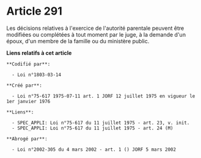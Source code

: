 # Article 291

Les décisions relatives à l'exercice de l'autorité parentale peuvent être modifiées ou complétées à tout moment par le juge,
à la demande d'un époux, d'un membre de la famille ou du ministère public.

**Liens relatifs à cet article**

	**Codifié par**:

	  - Loi n°1803-03-14

	**Créé par**:

	  - Loi n°75-617 1975-07-11 art. 1 JORF 12 juillet 1975 en vigueur le 1er janvier 1976

	**Liens**:

	  - SPEC_APPLI: Loi n°75-617 du 11 juillet 1975 - art. 23, v. init.
	  - SPEC_APPLI: Loi n°75-617 du 11 juillet 1975 - art. 24 (M)

	**Abrogé par**:

	  - Loi n°2002-305 du 4 mars 2002 - art. 1 () JORF 5 mars 2002
